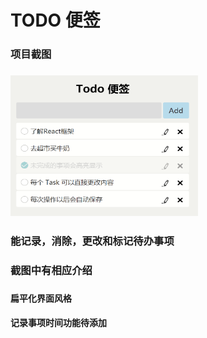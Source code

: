 # TODO 便签
<h3>项目截图<h3/>
<img src="https://github.com/xiaoshiziha/todo/blob/master/image/%E9%A1%B9%E7%9B%AE%E6%88%AA%E5%9B%BE.png" width="300" height="225" alt="图片加载失败时，显示这段字"/>
<h3>能记录，消除，更改和标记待办事项<h3/>
<h3>截图中有相应介绍<h3/>
<h4>扁平化界面风格<h4/>
<h4>记录事项时间功能待添加<h4/>
